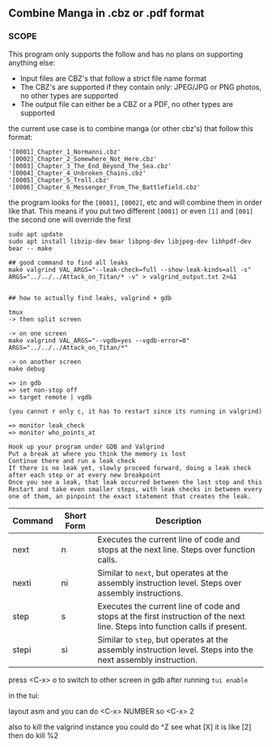 ## Combine Manga in .cbz or .pdf format

### SCOPE

This program only supports the follow and has no plans on supporting anything else:

- Input files are CBZ's that follow a strict file name format
- The CBZ's are supported if they contain only: JPEG/JPG or PNG photos, no other types are supported
- The output file can either be a CBZ or a PDF, no other types are supported


the current use case is to combine manga (or other cbz's) that follow this format:

```
'[0001]_Chapter_1_Normanni.cbz'
'[0002]_Chapter_2_Somewhere_Not_Here.cbz'
'[0003]_Chapter_3_The_End_Beyond_The_Sea.cbz'
'[0004]_Chapter_4_Unbroken_Chains.cbz'
'[0005]_Chapter_5_Troll.cbz'
'[0006]_Chapter_6_Messenger_From_The_Battlefield.cbz'
```

the program looks for the `[0001]`, `[0002]`, etc and will combine them in order like that. This means if you put two different `[0001]` or even `[1]` and `[001]` the second one will override the first 


```
sudo apt update
sudo apt install libzip-dev bear libpng-dev libjpeg-dev libhpdf-dev
bear -- make

## good command to find all leaks
make valgrind VAL_ARGS="--leak-check=full --show-leak-kinds=all -s" ARGS="../../../Attack_on_Titan/* -v" > valgrind_output.txt 2>&1


## how to actually find leaks, valgrind + gdb

tmux
-> then split screen

-> on one screen
make valgrind VAL_ARGS="--vgdb=yes --vgdb-error=0" ARGS="../../../Attack_on_Titan/*"

-> on another screen
make debug

=> in gdb
=> set non-stop off
=> target remote | vgdb

(you cannot r only c, it has to restart since its running in valgrind)

=> monitor leak_check
=> monitor who_points_at

Hook up your program under GDB and Valgrind
Put a break at where you think the memory is lost
Continue there and run a leak check
If there is no leak yet, slowly proceed forward, doing a leak check after each step or at every new breakpoint
Once you see a leak, that leak occurred between the last stop and this
Restart and take even smaller steps, with leak checks in between every one of them, an pinpoint the exact statement that creates the leak.
```

| Command   | Short Form | Description |
|-----------|------------|-------------|
| next      | n          | Executes the current line of code and stops at the next line. Steps over function calls. |
| nexti     | ni         | Similar to `next`, but operates at the assembly instruction level. Steps over assembly instructions. |
| step      | s          | Executes the current line of code and stops at the first instruction of the next line. Steps into function calls if present. |
| stepi     | si         | Similar to `step`, but operates at the assembly instruction level. Steps into the next assembly instruction. |



press \<C-x\> o to switch to other screen in gdb after running `tui enable` 

in the tui:

layout asm
and you can do \<C-x\> NUMBER so \<C-x\> 2



also to kill the valgrind instance you could do ^Z see what [X] it is like [2] then do kill %2


